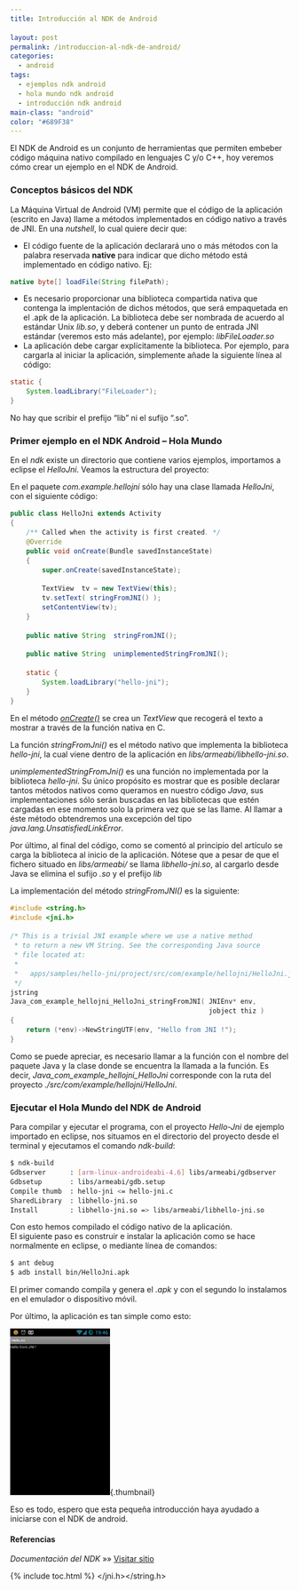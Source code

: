 ```yaml
---
title: Introducción al NDK de Android

layout: post
permalink: /introduccion-al-ndk-de-android/
categories:
  - android
tags:
  - ejemplos ndk android
  - hola mundo ndk android
  - introducción ndk android
main-class: "android"
color: "#689F38"
---
```

El NDK de Android es un conjunto de herramientas que permiten embeber código máquina nativo compilado en lenguajes C y/o C++, hoy veremos cómo crear un ejemplo en el NDK de Android.  

<!--ad-->

### Conceptos básicos del NDK

La Máquina Virtual de Android (VM) permite que el código de la aplicación (escrito en Java) llame a métodos implementados en código nativo a través de JNI. En una *nutshell*, lo cual quiere decir que:

  * El código fuente de la aplicación declarará uno o más métodos con la palabra reservada **native** para indicar que dicho método está implementado en código nativo. Ej:
```java
native byte[] loadFile(String filePath);

```

  * Es necesario proporcionar una biblioteca compartida nativa que contenga la implentación de dichos métodos, que será empaquetada en el .apk de la aplicación. La biblioteca debe ser nombrada de acuerdo al estándar Unix *lib<nombre>.so*, y deberá contener un punto de entrada JNI estándar (veremos esto más adelante), por ejemplo: *libFileLoader.so*
  * La aplicación debe cargar explícitamente la biblioteca. Por ejemplo, para cargarla al iniciar la aplicación, simplemente añade la siguiente línea al código:
```java
static {
    System.loadLibrary("FileLoader");
}

```

No hay que scribir el prefijo “lib” ni el sufijo “.so”.

### Primer ejemplo en el NDK Android &#8211; Hola Mundo

En el *ndk* existe un directorio que contiene varios ejemplos, importamos a eclipse el *HelloJni*. Veamos la estructura del proyecto:

En el paquete *com.example.hellojni* sólo hay una clase llamada *HelloJni*, con el siguiente código:

```java
public class HelloJni extends Activity
{
    /** Called when the activity is first created. */
    @Override
    public void onCreate(Bundle savedInstanceState)
    {
        super.onCreate(savedInstanceState);

        TextView  tv = new TextView(this);
        tv.setText( stringFromJNI() );
        setContentView(tv);
    }

    public native String  stringFromJNI();

    public native String  unimplementedStringFromJNI();

    static {
        System.loadLibrary("hello-jni");
    }
}

```

En el método *[onCreate()][1]* se crea un *TextView* que recogerá el texto a mostrar a través de la función nativa en C.

La función *stringFromJni()* es el método nativo que implementa la biblioteca *hello-jni*, la cual viene dentro de la aplicación en *libs/armeabi/libhello-jni.so*.

*unimplementedStringFromJni()* es una función no implementada por la biblioteca *hello-jni*. Su único propósito es mostrar que es posible declarar tantos métodos nativos como queramos en nuestro código *Java*, sus implementaciones sólo serán buscadas en las bibliotecas que estén cargadas en ese momento solo la primera vez que se las llame. Al llamar a éste método obtendremos una excepción del tipo *java.lang.UnsatisfiedLinkError*.

Por último, al final del código, como se comentó al principio del artículo se carga la biblioteca al inicio de la aplicación. Nótese que a pesar de que el fichero situado en *libs/armeabi/* se llama *libhello-jni.so*, al cargarlo desde Java se elimina el sufijo *.so* y el prefijo *lib*

La implementación del método *stringFromJNI()* es la siguiente:

```c
#include <string.h>
#include <jni.h>

/* This is a trivial JNI example where we use a native method
 * to return a new VM String. See the corresponding Java source
 * file located at:
 *
 *   apps/samples/hello-jni/project/src/com/example/hellojni/HelloJni.java
 */
jstring
Java_com_example_hellojni_HelloJni_stringFromJNI( JNIEnv* env,
                                                  jobject thiz )
{
    return (*env)->NewStringUTF(env, "Hello from JNI !");
}

```

Como se puede apreciar, es necesario llamar a la función con el nombre del paquete Java y la clase donde se encuentra la llamada a la función. Es decir, *Java\_com\_example\_hellojni\_HelloJni* corresponde con la ruta del proyecto *./src/com/example/hellojni/HelloJni*.

### Ejecutar el Hola Mundo del NDK de Android

Para compilar y ejecutar el programa, con el proyecto *Hello-Jni* de ejemplo importado en eclipse, nos situamos en el directorio del proyecto desde el terminal y ejecutamos el comando *ndk-build*:

```bash
$ ndk-build
Gdbserver      : [arm-linux-androideabi-4.6] libs/armeabi/gdbserver
Gdbsetup       : libs/armeabi/gdb.setup
Compile thumb  : hello-jni <= hello-jni.c
SharedLibrary  : libhello-jni.so
Install        : libhello-jni.so => libs/armeabi/libhello-jni.so

```

Con esto hemos compilado el código nativo de la aplicación.  
El siguiente paso es construir e instalar la aplicación como se hace normalmente en eclipse, o mediante línea de comandos:

```bash
$ ant debug
$ adb install bin/HelloJni.apk

```

El primer comando compila y genera el *.apk* y con el segundo lo instalamos en el emulador o dispositivo móvil.

Por último, la aplicación es tan simple como esto:

[<img src="/assets/img/2013/06/helloJni-NDK-de-android-180x300.png" alt="helloJni NDK de android" width="180px" height="300px" />][2]{.thumbnail}

Eso es todo, espero que esta pequeña introducción haya ayudado a iniciarse con el NDK de android.

#### Referencias

*Documentación del NDK* »» <a href="http://developer.android.com/tools/sdk/ndk/index.html" target="_blank">Visitar sitio</a>



 [1]: /programacion-android-hola-mundo/
 [2]: /assets/img/2013/06/helloJni-NDK-de-android.png

{% include toc.html %}
</jni.h></string.h></nombre>